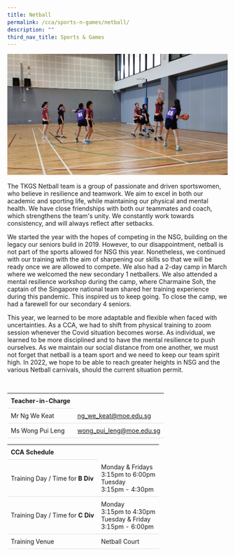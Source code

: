 ```yaml
---
title: Netball
permalink: /cca/sports-n-games/netball/
description: ""
third_nav_title: Sports & Games
---
```

<style>
table {
  border-collapse: collapse;
  width: 100%;
}

th, td {
  padding: 8px;
  text-align: left;
  border-bottom: 1px solid #ddd;
}

tr:hover {background-color: #F5F5DC;}
</style>

<img src="/images/CCA/Netball/netball.gif">

<p>The TKGS Netball team is a group of passionate and driven sportswomen, who believe in resilience and teamwork. We aim to excel in both our academic and sporting life, while maintaining our physical and mental health. We have close friendships with both our teammates and coach, which strengthens the team's unity. We constantly work towards consistency, and will always reflect after setbacks.&nbsp;</p>
<p>We started the year with the hopes of competing in the NSG, building on the legacy our seniors build in 2019. However, to our disappointment, netball is not part of the sports allowed for NSG this year. Nonetheless, we continued with our training with the aim of sharpening our skills so that we will be ready once we are allowed to compete. We also had a 2-day camp in March where we welcomed the new secondary 1 netballers. We also attended a mental resilience workshop during the camp, where Charmaine Soh, the captain of the Singapore national team shared her training experience during this pandemic. This inspired us to keep going. To close the camp, we had a farewell for our secondary 4 seniors.</p>
<p>This year, we learned to be more adaptable and flexible when faced with uncertainties. As a CCA, we had to shift from physical training to zoom session whenever the Covid situation becomes worse. As individual, we learned to be more disciplined and to have the mental resilience to push ourselves. As we maintain our social distance from one another, we must not forget that netball is a team sport and we need to keep our team spirit high. In 2022, we hope to be able to reach greater heights in NSG and the various Netball carnivals, should the current situation permit.</p>
<br><table>
	<tbody><tr><th colspan="1">Teacher-in-Charge</th>
</tr><tr>
	<td rowspan="1">Mr Ng We Keat</td>
 <td><a target="" href="mailto:ng_we_keat@moe.edu.sg">ng_we_keat@moe.edu.sg</a></td>
	 	</tr>
<tr>
	<td rowspan="1">Ms Wong Pui Leng</td>
 <td><a target="" href="mailto:wong_pui_leng@moe.edu.sg">wong_pui_leng@moe.edu.sg</a></td>
	</tr>

</tbody></table><table>
	<tbody><tr><th colspan="1">CCA Schedule</th>
</tr><tr>
		<td rowspan="1"> Training Day / Time for <strong>B Div</strong></td>
<td> Monday &amp; Fridays<br>
	3:15pm to 6:00pm<br>
		Tuesday<br>
		3:15pm - 4:30pm</td>
	 	</tr>
<tr>
		<td rowspan="1"> Training Day / Time for <strong>C Div</strong></td>
<td> Monday<br>
	3:15pm to 4:30pm<br>
		Tuesday &amp; Friday<br>
		3:15pm - 6:00pm</td>
	 	</tr>
		<tr>
	<td rowspan="1">Training Venue</td>
 <td rowspan="1">Netball Court</td>
	</tr>
</tbody></table>